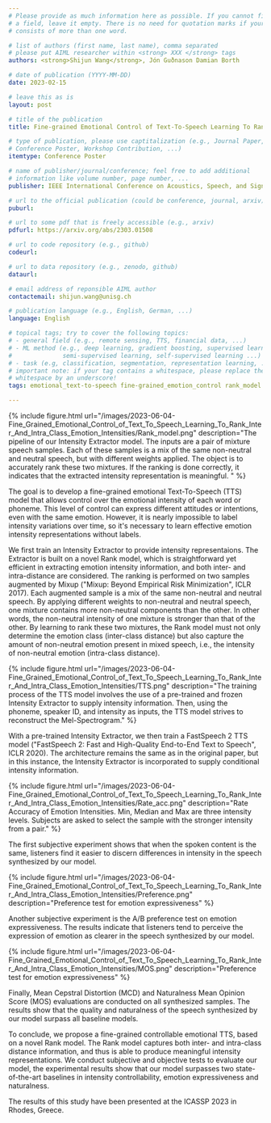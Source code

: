 ```yaml
---
# Please provide as much information here as possible. If you cannot fill in
# a field, leave it empty. There is no need for quotation marks if your entry
# consists of more than one word.

# list of authors (first name, last name), comma separated
# please put AIML researcher within <strong> XXX </strong> tags
authors: <strong>Shijun Wang</strong>, Jón Guðnason Damian Borth

# date of publication (YYYY-MM-DD)
date: 2023-02-15

# leave this as is
layout: post

# title of the publication
title: Fine-grained Emotional Control of Text-To-Speech Learning To Rank Inter- And Intra-Class Emotion Intensities

# type of publication, please use captitalization (e.g., Journal Paper,
# Conference Poster, Workshop Contribution, ...)
itemtype: Conference Poster

# name of publisher/journal/conference; feel free to add additional
# information like volume number, page number, ...
publisher: IEEE International Conference on Acoustics, Speech, and Signal Processing (ICASSP 2023)

# url to the official publication (could be conference, journal, arxiv)
puburl: 

# url to some pdf that is freely accessible (e.g., arxiv)
pdfurl: https://arxiv.org/abs/2303.01508

# url to code repository (e.g., github)
codeurl: 

# url to data repository (e.g., zenodo, github)
dataurl:

# email address of reponsible AIML author
contactemail: shijun.wang@unisg.ch

# publication language (e.g., English, German, ...)
language: English

# topical tags; try to cover the following topics:
# - general field (e.g., remote sensing, TTS, financial data, ...)
# - ML method (e.g., deep learning, gradient boosting, supervised learning,
#              semi-supervised learning, self-supervised learning ...)
# - task (e.g, classification, segmentation, representation learning, ...)
# important note: if your tag contains a whitespace, please replace the
# whitespace by an underscore!
tags: emotional_text-to-speech fine-grained_emotion_control rank_model deep_learning self-supervised_learning

---
```


{% include figure.html
url="/images/2023-06-04-Fine_Grained_Emotional_Control_of_Text_To_Speech_Learning_To_Rank_Inter_And_Intra_Class_Emotion_Intensities/Rank_model.png"
description="The pipeline of our Intensity Extractor model. The inputs are a pair of mixture speech samples. Each of these samples is a mix of the same non-neutral and neutral speech, but with different weights applied. The object is to accurately rank these two mixtures. If the ranking is done correctly, it indicates that the extracted intensity representation is meaningful.
" %} 

The goal is to develop a fine-grained emotional Text-To-Speech (TTS) model that allows control over the emotional intensity of each word or phoneme. This level of control can express different attitudes or intentions, even with the same emotion. However, it is nearly impossible to label intensity variations over time, so it's necessary to learn effective emotion intensity representations without labels.

We first train an Intensity Extractor to provide intensity representaions. The Extractor is built on a novel Rank model, which is straightforward yet efficient in extracting emotion intensity information, and both inter- and intra-distance are considered. The ranking is performed on two samples augmented by Mixup ("Mixup: Beyond Empirical Risk Minimization", ICLR 2017). Each augmented sample is a mix of the same non-neutral and neutral speech. By applying different weights to non-neutral and neutral speech, one mixture contains more non-neutral components than the other. In other words, the non-neutral intensity of one mixture is stronger than that of the other. By learning to rank these two mixtures, the Rank model must not only determine the emotion class (inter-class distance) but also capture the amount of non-neutral emotion present in mixed speech, i.e., the intensity of non-neutral emotion (intra-class distance).


{% include figure.html
url="/images/2023-06-04-Fine_Grained_Emotional_Control_of_Text_To_Speech_Learning_To_Rank_Inter_And_Intra_Class_Emotion_Intensities/TTS.png"
description="The training process of the TTS model involves the use of a pre-trained and frozen Intensity Extractor to supply intensity information. Then, using the phoneme, speaker ID, and intensity as inputs, the TTS model strives to reconstruct the Mel-Spectrogram." %}

With a pre-trained Intensity Extractor, we then train a FastSpeech 2 TTS model ("FastSpeech 2: Fast and High-Quality End-to-End Text to Speech", ICLR 2020). The architecture remains the same as in the original paper, but in this instance, the Intensity Extractor is incorporated to supply conditional intensity information.

{% include figure.html
url="/images/2023-06-04-Fine_Grained_Emotional_Control_of_Text_To_Speech_Learning_To_Rank_Inter_And_Intra_Class_Emotion_Intensities/Rate_acc.png"
description="Rate Accuracy of Emotion Intensities. Min, Median and Max are three intensity levels. Subjects are asked to select the sample with the stronger intensity from a pair." %}

The first subjective experiment shows that when the spoken content is the same, listeners find it easier to discern differences in intensity in the speech synthesized by our model.

{% include figure.html
url="/images/2023-06-04-Fine_Grained_Emotional_Control_of_Text_To_Speech_Learning_To_Rank_Inter_And_Intra_Class_Emotion_Intensities/Preference.png"
description="Preference test for emotion expressiveness" %}

Another subjective experiment is the A/B preference test on emotion expressiveness. The results indicate that listeners tend to perceive the expression of emotion as clearer in the speech synthesized by our model.

{% include figure.html
url="/images/2023-06-04-Fine_Grained_Emotional_Control_of_Text_To_Speech_Learning_To_Rank_Inter_And_Intra_Class_Emotion_Intensities/MOS.png"
description="Preference test for emotion expressiveness" %}

Finally, Mean Cepstral Distortion (MCD) and Naturalness Mean Opinion Score (MOS) evaluations are conducted on all synthesized samples. The results show that the quality and naturalness of the speech synthesized by our model surpass all baseline models.

To conclude, we propose a fine-grained controllable emotional TTS, based on a novel Rank model. The Rank model captures both inter- and intra-class distance information, and thus is able to produce meaningful intensity representations. We conduct subjective and objective tests to evaluate our model, the experimental results show that our model surpasses two state-of-the-art baselines in intensity controllability, emotion expressiveness and naturalness.


The results of this study have been presented at the ICASSP 2023 in Rhodes, Greece.

<!--
## Uploading your Posts

Once you are happy with your post, you can simply push it to our github repo (`https://github.com/HSG-AIML/HSG-AIML.github.io`). You have to be a contributor to be able to push directly. Please contact Michael to make you a contributor. Alternatively, you can also fork the repo and then issue a pull request.


If you have any additional questions, please contact Michael. -->
